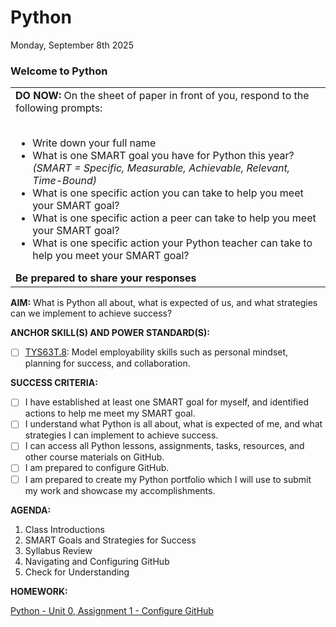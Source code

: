 # Python
Monday, September 8th 2025

### Welcome to Python

<table>
  <tr>
    <td><b>DO NOW:</b> On the sheet of paper in front of you, respond to the following prompts:<br><br>
    <ul>
      <li> Write down your full name</li>
      <li> What is one SMART goal you have for Python this year?<br><i>(SMART = Specific, Measurable, Achievable, Relevant, Time-Bound)</i></li>
      <li> What is one specific action you can take to help you meet your SMART goal?</li>
      <li> What is one specific action a peer can take to help you meet your SMART goal?</li>
      <li> What is one specific action your Python teacher can take to help you meet your SMART goal?</li>
    </ul>
    <b>Be prepared to share your responses</b>
  </tr>
</table>

**AIM:** What is Python all about, what is expected of us, and what strategies can we implement to achieve success?

**ANCHOR SKILL(S) AND POWER STANDARD(S):** 

 - [ ] <ins>TYS63T.8</ins>: Model employability skills such as personal mindset, planning for success, and collaboration.

**SUCCESS CRITERIA:**
- [ ] I have established at least one SMART goal for myself, and identified actions to help me meet my SMART goal.
- [ ] I understand what Python is all about, what is expected of me, and what strategies I can implement to achieve success.
- [ ] I can access all Python lessons, assignments, tasks, resources, and other course materials on GitHub.
- [ ] I am prepared to configure GitHub.
- [ ] I am prepared to create my Python portfolio which I will use to submit my work and showcase my accomplishments.

**AGENDA:**

1. Class Introductions
2. SMART Goals and Strategies for Success
3. Syllabus Review
4. Navigating and Configuring GitHub
5. Check for Understanding

**HOMEWORK:** 

[Python - Unit 0, Assignment 1 - Configure GitHub](https://github.com/MrJSwotinsky/Python_2025_2026/blob/main/Unit_00_Intro_to_Python/Assignments/Assignment_01_Configure_Github.md)
